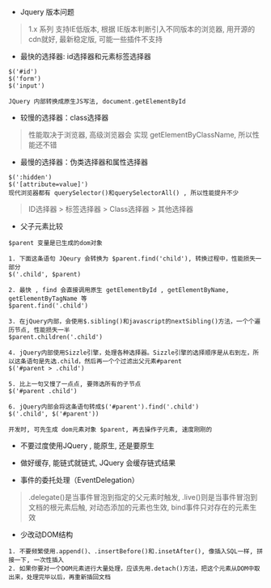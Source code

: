 *  Jquery 版本问题

 > 1.x 系列 支持IE低版本,   根据 IE版本判断引入不同版本的浏览器, 用开源的cdn就好,  最新稳定版, 可能一些插件不支持
 
 
 *  最快的选择器: id选择器和元素标签选择器 
```
$('#id') 
$('form') 
$('input') 

JQuery 内部转换成原生JS写法, document.getElementById
```

* 较慢的选择器：class选择器 
> 性能取决于浏览器,  高级浏览器会 实现 getElementByClassName, 所以性能还不错

* 最慢的选择器：伪类选择器和属性选择器

```
$(':hidden') 
$('[attribute=value]') 
现代浏览器都有 querySelector()和querySelectorAll() , 所以性能提升不少
```

> ID选择器 >  标签选择器 > Class选择器 > 其他选择器


* 父子元素比较

```
$parent 变量是已生成的dom对象

1. 下面这条语句 JQeury 会转换为 $parent.find('child'), 转换过程中，性能损失一部分
$('.child', $parent) 

2. 最快 , find 会直接调用原生 getElementById , getElementByName, getElementByTagName 等
$parent.find('.child') 

3. 在jQuery内部，会使用$.sibling()和javascript的nextSibling()方法，一个个遍历节点, 性能损失一半
$parent.children('.child') 

4. jQuery内部使用Sizzle引擎，处理各种选择器。Sizzle引擎的选择顺序是从右到左，所以这条语句是先选.child，然后再一个个过滤出父元素#parent
$('#parent > .child') 

5. 比上一句又慢了一点点, 要筛选所有的子节点
$('#parent .child') 

6. jQuery内部会将这条语句转成$('#parent').find('.child')
$('.child', $('#parent')) 

开发时, 可先生成 dom元素对象 $parent, 再去操作子元素, 速度刚刚的
```


* 不要过度使用JQuery , 能原生, 还是要原生

* 做好缓存, 能链式就链式, JQuery 会缓存链式结果

* 事件的委托处理（EventDelegation） 

> .delegate()是当事件冒泡到指定的父元素时触发, .live()则是当事件冒泡到文档的根元素后触, 对动态添加的元素也生效, bind事件只对存在的元素生效

* 少改动DOM结构 
```
1. 不要频繁使用.append()、.insertBefore()和.insetAfter(), 像插入SQL一样, 拼接一下, 一次性插入
2. 如果你要对一个DOM元素进行大量处理，应该先用.detach()方法，把这个元素从DOM中取出来，处理完毕以后，再重新插回文档
```

